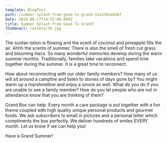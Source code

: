 ```yaml
---
template: BlogPost
path: /summer-splash-from-good-to-grand-32a338a4bd6f
date: 2019-06-17T14:55:00.000Z
title: Summer Splash From Good To Grand!
thumbnail: /assets/26.jpg
---
```

<!--StartFragment-->

The suntan lotion is flowing and the scent of coconut and pineapple fills the air. Ahhh the scents of summer. There is also the smell of fresh cut grass and blooming lilacs. So many wonderful memories develop during the warm summer months. Traditionally, families take vacations and spend time together during the summer. It is a great time to reconnect.

How about reconnecting with our older family members? How many of us will sit around a campfire and listen to stories of days gone by? You might warm up a marshmellow and enjoy a smore as well. What do you do if you are unable to see a family member? How do you let people who are not in attendance know that you are thinking of them?

Grand Box can help. Every month a care package is put together with a fun theme coupled with high quality unique personal products and gourmet foods. We ask subscribers to email in pictures and a personal letter which compliments the box perfectly. We deliver hundreds of smiles EVERY month. Let us know if we can help you!

Have a Grand Summer!

<!--EndFragment-->

